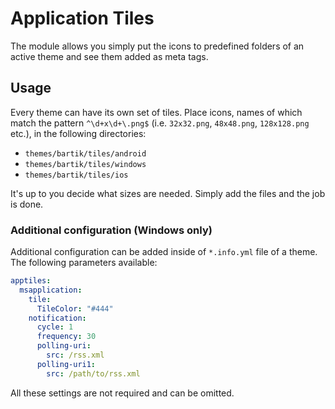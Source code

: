 # Application Tiles

The module allows you simply put the icons to predefined folders of an active theme and see them added as meta tags.

## Usage

Every theme can have its own set of tiles. Place icons, names of which match the pattern `^\d+x\d+\.png$` (i.e. `32x32.png`, `48x48.png`, `128x128.png` etc.), in the following directories:

- `themes/bartik/tiles/android`
- `themes/bartik/tiles/windows`
- `themes/bartik/tiles/ios`

It's up to you decide what sizes are needed. Simply add the files and the job is done.

### Additional configuration (Windows only)

Additional configuration can be added inside of `*.info.yml` file of a theme. The following parameters available:

```yml
apptiles:
  msapplication:
    tile:
      TileColor: "#444"
    notification:
      cycle: 1
      frequency: 30
      polling-uri:
        src: /rss.xml
      polling-uri1:
        src: /path/to/rss.xml
```

All these settings are not required and can be omitted.
